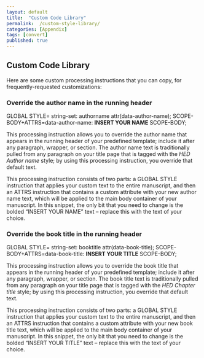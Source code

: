 ```yaml
---
layout: default
title:  "Custom Code Library"
permalink:  /custom-style-library/
categories: [Appendix]
tags: [convert]
published: true
---
```


<section data-type="appendix" class="hsecappendix" data-hederis-type="hsecappendix" id="custom-style-library" data-pi-attrs="id: custom-style-library; data-tags: convert;" role="doc-appendix" data-tags="convert" data-author-name=" " data-book-title=" " title="Custom Code Library"><h1 data-hederis-type="hblkchaptitle" class="hblkchaptitle" id="pKPtp4zv7">Custom Code Library</h1><p class="hblkp" data-hederis-type="hblkp" id="pSFebotfS">Here are some custom processing instructions that you can copy, for frequently-requested customizations:</p><section class="hwprsubsection" data-hederis-type="hwprsubsection" id="pwrnkacFN" data-type="subsection" title="Override the author name in the running header"><h1 data-hederis-type="hblktitle" class="hblktitle" id="p9oS6vxUg">Override the author name in the running header</h1><div class="hwprliteral" data-hederis-type="hwprliteral" id="phFf7AfLX" data-type="programlisting" role="doc-example"><p class="hblkcode" data-hederis-type="hblkcode" id="ppDmRbCUY">GLOBAL STYLE= string-set: authorname attr(data-author-name); SCOPE-BODY+ATTRS=data-author-name: <strong class="hspanstrong" data-hederis-type="hspanstrong" id="p7vS6zcpu">INSERT YOUR NAME</strong> SCOPE-BODY;</p></div><p class="hblkp" data-hederis-type="hblkp" id="pfNhJAwjI">This processing instruction allows you to override the author name that appears in the running header of your predefined template; include it after any paragraph, wrapper, or section. The author name text is traditionally pulled from any paragraph on your title page that is tagged with the <em class="hspanem" data-hederis-type="hspanem" id="pNSoGiIz3">HED Author name</em> style; by using this processing instruction, you override that default text.</p><p class="hblkp" data-hederis-type="hblkp" id="pK6L46U3g">This processing instruction consists of two parts: a GLOBAL STYLE instruction that applies your custom text to the entire manuscript, and then an ATTRS instruction that contains a custom attribute with your new author name text, which will be applied to the main body container of your manuscript. In this snippet, the only bit that you need to change is the bolded &#8220;INSERT YOUR NAME&#8221; text &#8211; replace this with the text of your choice.</p></section><section class="hwprsubsection" data-hederis-type="hwprsubsection" id="pbBjTynW0" data-type="subsection" title="Override the book title in the running header"><h1 data-hederis-type="hblktitle" class="hblktitle" id="pweiFx2Di">Override the book title in the running header</h1><div class="hwprliteral" data-hederis-type="hwprliteral" id="peyKAgVXL" data-type="programlisting" role="doc-example"><p class="hblkcode" data-hederis-type="hblkcode" id="pI8difWFF">GLOBAL STYLE= string-set: booktitle attr(data-book-title); SCOPE-BODY+ATTRS=data-book-title: <strong class="hspanstrong" data-hederis-type="hspanstrong" id="pIPjJQq7I">INSERT YOUR TITLE</strong> SCOPE-BODY;</p></div><p class="hblkp" data-hederis-type="hblkp" id="pMLCLlarp">This processing instruction allows you to override the book title that appears in the running header of your predefined template; include it after any paragraph, wrapper, or section. The book title text is traditionally pulled from any paragraph on your title page that is tagged with the <em class="hspanem" data-hederis-type="hspanem" id="pKM2UTkyc">HED Chapter title</em> style; by using this processing instruction, you override that default text.</p><p class="hblkp" data-hederis-type="hblkp" id="pIXkRkbOt">This processing instruction consists of two parts: a GLOBAL STYLE instruction that applies your custom text to the entire manuscript, and then an ATTRS instruction that contains a custom attribute with your new book title text, which will be applied to the main body container of your manuscript. In this snippet, the only bit that you need to change is the bolded &#8220;INSERT YOUR TITLE&#8221; text &#8211; replace this with the text of your choice.</p></section></section>